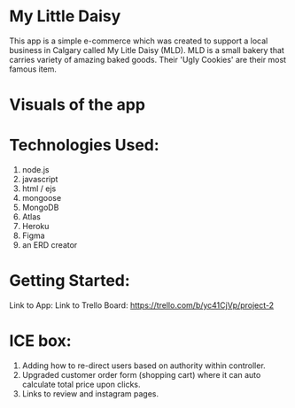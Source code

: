 # My Little Daisy
This app is a simple e-commerce which was created to support a local business in Calgary called My Litle Daisy (MLD).
MLD is a small bakery that carries variety of amazing baked goods.
Their 'Ugly Cookies' are their most famous item.

# Visuals of the app


# Technologies Used:
1. node.js
2. javascript 
3. html / ejs
4. mongoose 
5. MongoDB
6. Atlas
7. Heroku
8. Figma 
9. an ERD creator

# Getting Started:
Link to App:
Link to Trello Board: https://trello.com/b/yc41CjVp/project-2

# ICE box:
1. Adding how to re-direct users based on authority within controller.
2. Upgraded customer order form (shopping cart) where it can auto calculate total price upon clicks.
3. Links to review and instagram pages.


